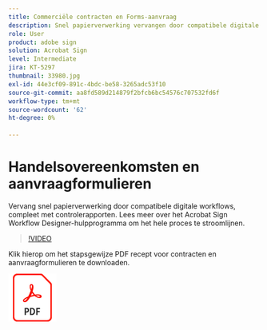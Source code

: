 ```yaml
---
title: Commerciële contracten en Forms-aanvraag
description: Snel papierverwerking vervangen door compatibele digitale workflows, compleet met controlerapporten
role: User
product: adobe sign
solution: Acrobat Sign
level: Intermediate
jira: KT-5297
thumbnail: 33980.jpg
exl-id: 44e3cf09-891c-4bdc-be58-3265adc53f10
source-git-commit: aa8fd589d214879f2bfcb6bc54576c707532fd6f
workflow-type: tm+mt
source-wordcount: '62'
ht-degree: 0%

---
```


# Handelsovereenkomsten en aanvraagformulieren

Vervang snel papierverwerking door compatibele digitale workflows, compleet met controlerapporten. Lees meer over het Acrobat Sign Workflow Designer-hulpprogramma om het hele proces te stroomlijnen.

>[!VIDEO](https://video.tv.adobe.com/v/33980?quality=12&learn=on&hidetitle=true)

Klik hierop om het stapsgewijze PDF recept voor contracten en aanvraagformulieren te downloaden.

[![PDF-ontvanger downloaden](../assets/acrobat_PDF_96.png)](../assets/adobe-sign_set_up_a_workflow_use_case.pdf)
